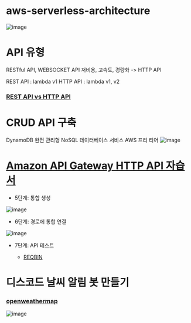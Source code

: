 # aws-serverless-architecture

![image](https://github.com/hanjhoon/aws-serverless-architecture/assets/121271030/705fc38f-0e04-4e07-900a-c4439117b01f)

# API 유형
RESTful API, WEBSOCKET API
저비용, 고속도, 경량화 -> HTTP API

REST API : lambda v1
HTTP API : lambda v1, v2

### [REST API vs HTTP API](https://docs.aws.amazon.com/ko_kr/apigateway/latest/developerguide/http-api-vs-rest.html) 

# CRUD API 구축
DynamoDB 완전 관리형 NoSQL 데이터베이스 서비스
AWS 프리 티어
![image](https://github.com/hanjhoon/aws-serverless-architecture/assets/121271030/9fecc159-2e0d-4780-b870-69825fdf1d3e)

# [Amazon API Gateway HTTP API 자습서](https://docs.aws.amazon.com/ko_kr/apigateway/latest/developerguide/api-gateway-http-tutorials.html)


+ 5단계: 통합 생성
  
![image](https://github.com/hanjhoon/aws-serverless-architecture/assets/121271030/d37539c2-72bb-4a4e-93b2-f795b688da7a)

+ 6단계: 경로에 통합 연결
  
![image](https://github.com/hanjhoon/aws-serverless-architecture/assets/121271030/1532bc37-ce27-405d-8c9e-a7d8a3d3bbb0)

+ 7단계: API 테스트
  
  + [REQBIN](https://reqbin.com/)

# 디스코드 날씨 알림 봇 만들기

### [openweathermap](https://openweathermap.org/)

![image](https://github.com/hanjhoon/aws-serverless-architecture/assets/121271030/427ee7e0-c52c-49f3-b7bb-183f663f904d)

